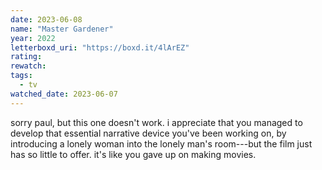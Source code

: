 ```yaml
---
date: 2023-06-08
name: "Master Gardener"
year: 2022
letterboxd_uri: "https://boxd.it/4lArEZ"
rating: 
rewatch: 
tags:
  - tv
watched_date: 2023-06-07
---
```


sorry paul, but this one doesn't work. i appreciate that you managed to develop that essential narrative device you've been working on, by introducing a lonely woman into the lonely man's room---but the film just has so little to offer. it's like you gave up on making movies.
